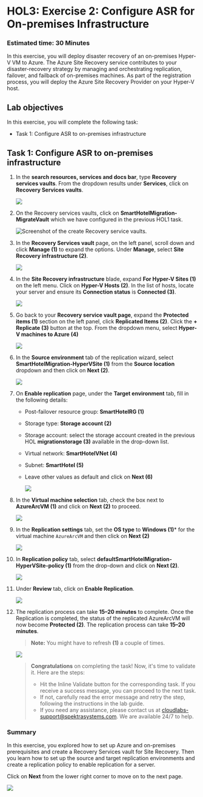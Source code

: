 
# HOL3: Exercise 2: Configure ASR for On-premises Infrastructure


### Estimated time: 30 Minutes

In this exercise, you will deploy disaster recovery of an on-premises Hyper-V VM to Azure. The Azure Site Recovery service contributes to your disaster-recovery strategy by managing and orchestrating replication, failover, and failback of on-premises machines. As part of the registration process, you will deploy the Azure Site Recovery Provider on your Hyper-V host.

## Lab objectives

In this exercise, you will complete the following task:

- Task 1: Configure ASR to on-premises infrastructure

## Task 1: Configure ASR to on-premises infrastructure

1. In the **search resources, services and docs bar**, type **Recovery services vaults**. From the dropdown results under **Services**, click on **Recovery Services vaults**.
   
    ![](Images/15-7-25-l10-1.png)
    
1. On the Recovery services vaults, click on **SmartHotelMigration<inject key="DeploymentID" enableCopy="false" />-MigrateVault** which we have configured in the previous HOL1 task.
   
    ![Screenshot of the create Recovery service vaults.](Images/hol3-e2-s2.png "create Recovery service vaults")

1. In the **Recovery Services vault** page, on the left panel, scroll down and click **Manage (1)** to expand the options. Under **Manage**, select **Site Recovery infrastructure (2)**.

    ![](Images/15-7-25-l10-2.png)

1. In the **Site Recovery infrastructure** blade, expand **For Hyper-V Sites (1)** on the left menu. Click on **Hyper-V Hosts (2)**. In the list of hosts, locate your server and ensure its **Connection status** is **Connected (3)**.

    ![](Images/15-7-25-l10-11.png)

1. Go back to your **Recovery service vault page**, expand the **Protected items (1)** section on the left panel, click **Replicated Items (2)**. Click the **+ Replicate (3)** button at the top. From the dropdown menu, select **Hyper-V machines to Azure (4)**

    ![](Images/15-7-25-l10-l2.png)
   
1. In the **Source environment** tab of the replication wizard, select **SmartHotelMigration<inject key="DeploymentID" enableCopy="false" />-HyperVSite (1)** from the **Source location** dropdown and then click on **Next (2)**.
 
    ![](Images/15-7-25-l10-l3.png)
   
1. On **Enable replication** page, under the **Target environment** tab, fill in the following details:

   - Post-failover resource group: **SmartHotelRG (1)**
   
   - Storage type: **Storage account (2)**

   - Storage account: select the storage account created in the previous HOL **migrationstorage<inject key="DeploymentID" enableCopy="false" /> (3)** available in the drop-down list.   
   
   - Virtual network: **SmartHotelVNet (4)**

   - Subnet: **SmartHotel (5)**
   
   - Leave other values as default and click on **Next (6)**
   
       ![](Images/15-7-25-l10-6.png)
    
1. In the **Virtual machine selection** tab, check the box next to **AzureArcVM (1)** and click on **Next (2)** to proceed.

    ![](Images/15-7-25-l10-7.png)

1. In the **Replication settings** tab, set the **OS type** to **Windows (1)*** for the virtual machine `AzureArcVM` and then click on **Next (2)**

    ![](Images/15-7-25-l10-8.png)
     
1. In **Replication policy** tab, select **defaultSmartHotelMigration<inject key="DeploymentID" enableCopy="false" />-HyperVSite-policy (1)** from the drop-down and click on **Next (2)**.  

    ![](Images/15-7-25-l10-9.png)
   
1. Under **Review** tab, click on **Enable Replication**.

   ![](Images/15-7-25-l10-10.png)

1. The replication process can take **15–20 minutes** to complete. Once the Replication is completed, the status of the replicated AzureArcVM will now become **Protected (2)**. The replication process can take **15–20 minutes**.

   > **Note:** You might have to refresh **(1)** a couple of times.

      ![](Images/15-7-25-l10-11.png)

    > **Congratulations** on completing the task! Now, it's time to validate it. Here are the steps:
    > - Hit the Inline Validate button for the corresponding task. If you receive a success message, you can proceed to the next task. 
    > - If not, carefully read the error message and retry the step, following the instructions in the lab guide.
    > - If you need any assistance, please contact us at cloudlabs-support@spektrasystems.com. We are available 24/7 to help.
  
    <validation step="a173ef6e-b637-4954-b652-309ef10b6968" />
   
### Summary 

In this exercise, you explored how to set up Azure and on-premises prerequisites and create a Recovery Services vault for Site Recovery. Then you learn how to set up the source and target replication environments and create a replication policy to enable replication for a server.

Click on **Next** from the lower right corner to move on to the next page.

![](Images/14-next.png)
